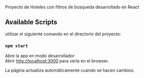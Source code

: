 Proyecto de Hoteles con filtros de búsqueda desarrollado en React

## Available Scripts

utilizar el siguiente comando en el directorio del proyecto:

### `npm start`

Abre la app en modo desarrollador<br />
Abrir [http://localhost:3000](http://localhost:3000) para verla en el browser.

La página actualiza automáticamente cuando se hacen cambios.

